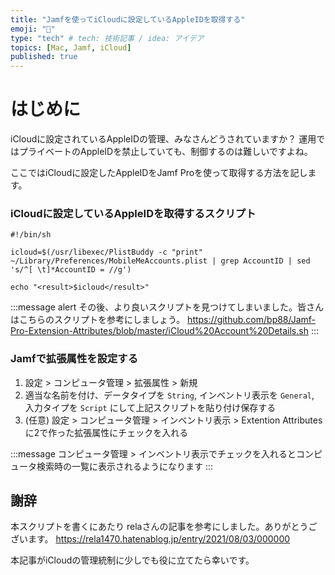 ```yaml
---
title: "Jamfを使ってiCloudに設定しているAppleIDを取得する"
emoji: "💬"
type: "tech" # tech: 技術記事 / idea: アイデア
topics: [Mac, Jamf, iCloud]
published: true
---
```


# はじめに
iCloudに設定されているAppleIDの管理、みなさんどうされていますか？
運用ではプライベートのAppleIDを禁止していても、制御するのは難しいですよね。

ここではiCloudに設定したAppleIDをJamf Proを使って取得する方法を記します。

### iCloudに設定しているAppleIDを取得するスクリプト

```
#!/bin/sh

icloud=$(/usr/libexec/PlistBuddy -c "print" ~/Library/Preferences/MobileMeAccounts.plist | grep AccountID | sed 's/^[ \t]*AccountID = //g')

echo "<result>$icloud</result>"
```
:::message alert
その後、より良いスクリプトを見つけてしまいました。皆さんはこちらのスクリプトを参考にしましょう。
https://github.com/bp88/Jamf-Pro-Extension-Attributes/blob/master/iCloud%20Account%20Details.sh
:::


### Jamfで拡張属性を設定する

1. 設定 > コンピュータ管理 > 拡張属性 > 新規
2. 適当な名前を付け、データタイプを `String`, インベントリ表示を `General`, 入力タイプを `Script` にして上記スクリプトを貼り付け保存する
3. (任意) 設定 > コンピュータ管理 > インベントリ表示 > Extention Attributes に2で作った拡張属性にチェックを入れる

:::message
コンピュータ管理 > インベントリ表示でチェックを入れるとコンピュータ検索時の一覧に表示されるようになります
:::



## 謝辞
本スクリプトを書くにあたり relaさんの記事を参考にしました。ありがとうございます。
https://rela1470.hatenablog.jp/entry/2021/08/03/000000

本記事がiCloudの管理統制に少しでも役に立てたら幸いです。
